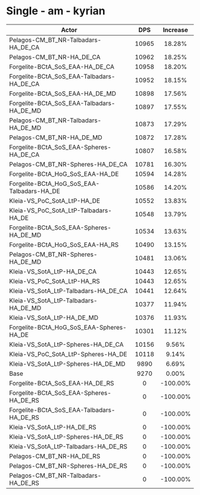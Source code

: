 # Single - am - kyrian
| Actor | DPS | Increase |
|---|:---:|:---:|
|Pelagos-CM_BT_NR-Talbadars-HA_DE_CA|10965|18.28%|
|Pelagos-CM_BT_NR-HA_DE_CA|10962|18.25%|
|Forgelite-BCtA_SoS_EAA-HA_DE_CA|10958|18.20%|
|Forgelite-BCtA_SoS_EAA-Talbadars-HA_DE_CA|10952|18.15%|
|Forgelite-BCtA_SoS_EAA-HA_DE_MD|10898|17.56%|
|Forgelite-BCtA_SoS_EAA-Talbadars-HA_DE_MD|10897|17.55%|
|Pelagos-CM_BT_NR-Talbadars-HA_DE_MD|10873|17.29%|
|Pelagos-CM_BT_NR-HA_DE_MD|10872|17.28%|
|Forgelite-BCtA_SoS_EAA-Spheres-HA_DE_CA|10807|16.58%|
|Pelagos-CM_BT_NR-Spheres-HA_DE_CA|10781|16.30%|
|Forgelite-BCtA_HoG_SoS_EAA-HA_DE|10594|14.28%|
|Forgelite-BCtA_HoG_SoS_EAA-Talbadars-HA_DE|10586|14.20%|
|Kleia-VS_PoC_SotA_LtP-HA_DE|10552|13.83%|
|Kleia-VS_PoC_SotA_LtP-Talbadars-HA_DE|10548|13.79%|
|Forgelite-BCtA_SoS_EAA-Spheres-HA_DE_MD|10534|13.63%|
|Forgelite-BCtA_HoG_SoS_EAA-HA_RS|10490|13.15%|
|Pelagos-CM_BT_NR-Spheres-HA_DE_MD|10481|13.06%|
|Kleia-VS_SotA_LtP-HA_DE_CA|10443|12.65%|
|Kleia-VS_PoC_SotA_LtP-HA_RS|10443|12.65%|
|Kleia-VS_SotA_LtP-Talbadars-HA_DE_CA|10441|12.64%|
|Kleia-VS_SotA_LtP-Talbadars-HA_DE_MD|10377|11.94%|
|Kleia-VS_SotA_LtP-HA_DE_MD|10376|11.93%|
|Forgelite-BCtA_HoG_SoS_EAA-Spheres-HA_DE|10301|11.12%|
|Kleia-VS_SotA_LtP-Spheres-HA_DE_CA|10156|9.56%|
|Kleia-VS_PoC_SotA_LtP-Spheres-HA_DE|10118|9.14%|
|Kleia-VS_SotA_LtP-Spheres-HA_DE_MD|9890|6.69%|
|Base|9270|0.00%|
|Forgelite-BCtA_SoS_EAA-HA_DE_RS|0|-100.00%|
|Forgelite-BCtA_SoS_EAA-Spheres-HA_DE_RS|0|-100.00%|
|Forgelite-BCtA_SoS_EAA-Talbadars-HA_DE_RS|0|-100.00%|
|Kleia-VS_SotA_LtP-HA_DE_RS|0|-100.00%|
|Kleia-VS_SotA_LtP-Spheres-HA_DE_RS|0|-100.00%|
|Kleia-VS_SotA_LtP-Talbadars-HA_DE_RS|0|-100.00%|
|Pelagos-CM_BT_NR-HA_DE_RS|0|-100.00%|
|Pelagos-CM_BT_NR-Spheres-HA_DE_RS|0|-100.00%|
|Pelagos-CM_BT_NR-Talbadars-HA_DE_RS|0|-100.00%|
